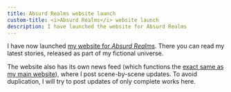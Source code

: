 ```yaml
---
title: Absurd Realms website launch
custom-title: <i>Absurd Realms</i> website launch
description: I have launched the website for Absurd Realms
---
```


I have now launched <a href="https://absurdrealms.com" target="_blank">my website for *Absurd Realms*</a>. There you can read my latest stories, released as part of my fictional universe.

The website also has its own news feed (which functions the [exact same as my main website](/news/keep-track/)), where I post scene-by-scene updates. To avoid duplication, I will try to post updates of only complete works here.